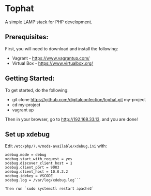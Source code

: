 # Tophat
A simple LAMP stack for PHP development.

## Prerequisites:
First, you will need to download and install the following:
- Vagrant - https://www.vagrantup.com/
- Virtual Box - https://www.virtualbox.org/

## Getting Started:
To get started, do the following:
 - git clone https://github.com/digitalconfection/tophat.git my-project  
 - cd my-project
 - vagrant up
 
Then in your browser, go to http://192.168.33.13, and you are done!

## Set up xdebug 
Edit `/etc/php/7.4/mods-available/xdebug.ini` with:

```zend_extension=xdebug.so
xdebug.mode = debug
xdebug.start_with_request = yes
xdebug.discover_client_host = 1
xdebug.client_port = 9003
xdebug.client_host = 10.0.2.2
xdebug.idekey = VSCODE
xdebug.log = /var/log/xdebug.log```

Then run `sudo systemctl restart apache2`
